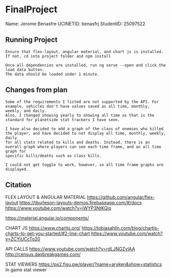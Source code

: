 # FinalProject

Name: Jerome Benasfre
UCINETID: benasfrj
StudentID: 25097522

## Running Project
	Ensure that flex-layout, angular material, and chart js is installed.
	If not, cd into project folder and npm install

	Once all dependencies are installed, run ng serve --open and click the load data button.
	The data should be loaded under 1 minute.

## Changes from plan

	Some of the requirements I listed are not supported by the API. For example, vehicles don't have values saved as all time, monthly, weekly, and daily.
	Also, I changed showing yearly to showing all time as that is the standard for planetside stat trackers I have seen.

	I have also decided to add a graph of the class of enemies who killed the player, and have decided to not display all time, monthly, weekly, daily 
	for all stats related to kills and deaths. Instead, there is an overall graph where players can see each time frame, and an all time graph for
	specific kills/deaths such as class kills.

	I could not get toggle to work, however, so all time frame graphs are displayed.

## Citation

FLEX LAYOUT & ANGULAR MATERIAL
https://github.com/angular/flex-layout
https://tburleson-layouts-demos.firebaseapp.com/#/docs
https://www.youtube.com/watch?v=iWYP3NtKQjs

https://material.angular.io/components/

CHART JS
https://www.chartjs.org/
https://tobiasahlin.com/blog/chartjs-charts-to-get-you-started/#2-line-chart
https://www.youtube.com/watch?v=ZCYiUCcTo20

API CALLS
https://www.youtube.com/watch?v=rdLJNGZvlAA
http://census.daybreakgames.com/

STAT VIEWERS
https://ps2.fisu.pw/player/?name=aryken&show=statistics
In game stat viewer

